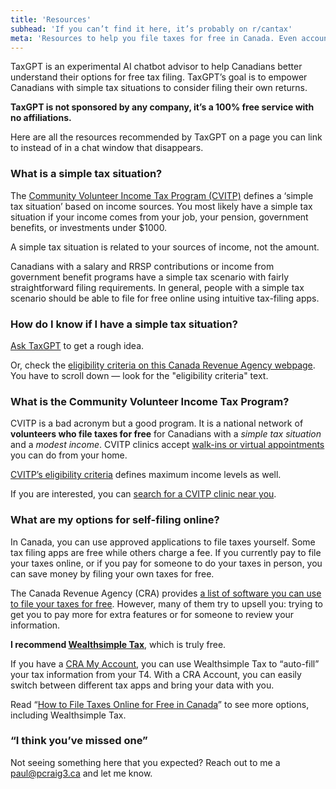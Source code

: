 ```yaml
---
title: 'Resources'
subhead: 'If you can’t find it here, it’s probably on r/cantax'
meta: 'Resources to help you file taxes for free in Canada. Even accounting for 10% inflation, $0 is still $0.'
---
```


TaxGPT is an experimental AI chatbot advisor to help Canadians better understand their options for free tax filing. TaxGPT’s goal is to empower Canadians with simple tax situations to consider filing their own returns.

**TaxGPT is not sponsored by any company, it’s a 100% free service with no affiliations.**

Here are all the resources recommended by TaxGPT on a page you can link to instead of in a chat window that disappears.

### What is a simple tax situation?

The [Community Volunteer Income Tax Program (CVITP)](https://www.canada.ca/en/revenue-agency/services/tax/individuals/community-volunteer-income-tax-program.html) defines a ‘simple tax situation’ based on income sources. You most likely have a simple tax situation if your income comes from your job, your pension, government benefits, or investments under $1000.

A simple tax situation is related to your sources of income, not the amount.

Canadians with a salary and RRSP contributions or income from government benefit programs have a simple tax scenario with fairly straightforward filing requirements. In general, people with a simple tax scenario should be able to file for free online using intuitive tax-filing apps.

### How do I know if I have a simple tax situation?

[Ask TaxGPT](/) to get a rough idea.

Or, check the [eligibility criteria on this Canada Revenue Agency webpage](https://www.canada.ca/en/revenue-agency/services/tax/individuals/community-volunteer-income-tax-program/lend-a-hand-individuals/about.html). You have to scroll down — look for the "eligibility criteria" text.

### What is the Community Volunteer Income Tax Program?

CVITP is a bad acronym but a good program. It is a national network of **volunteers who file taxes for free** for Canadians with a _simple tax situation_ and a _modest income_. CVITP clinics accept [walk-ins or virtual appointments](https://www.canada.ca/en/revenue-agency/services/tax/individuals/community-volunteer-income-tax-program/need-a-hand-complete-your-tax-return.html#whatfree) you can do from your home.

[CVITP’s eligibility criteria](https://www.canada.ca/en/revenue-agency/services/tax/individuals/community-volunteer-income-tax-program/lend-a-hand-individuals/about.html) defines maximum income levels as well.

If you are interested, you can [search for a CVITP clinic near you](https://www.canada.ca/en/revenue-agency/services/tax/individuals/community-volunteer-income-tax-program/need-a-hand-complete-your-tax-return.html#freeclinic).

### What are my options for self-filing online?

In Canada, you can use approved applications to file taxes yourself. Some tax filing apps are free while others charge a fee. If you currently pay to file your taxes online, or if you pay for someone to do your taxes in person, you can save money by filing your own taxes for free.

The Canada Revenue Agency (CRA) provides [a list of software you can use to file your taxes for free](https://www.canada.ca/en/revenue-agency/services/e-services/e-services-individuals/netfile-overview/certified-software-netfile-program.html#h_1). However, many of them try to upsell you: trying to get you to pay more for extra features or for someone to review your information.

**I recommend [Wealthsimple Tax](https://www.wealthsimple.com/en-ca/tax)**, which is truly free.

If you have a [CRA My Account](https://www.canada.ca/en/revenue-agency/services/e-services/e-services-individuals/account-individuals.html), you can use Wealthsimple Tax to “auto-fill” your tax information from your T4. With a CRA Account, you can easily switch between different tax apps and bring your data with you.

Read “[How to File Taxes Online for Free in Canada](https://www.wealthsimple.com/en-ca/learn/file-taxes-free-canada)” to see more options, including Wealthsimple Tax.

### “I think you’ve missed one”

Not seeing something here that you expected? Reach out to me a [paul@pcraig3.ca](mailto:paul@pcraig3.ca) and let me know.
